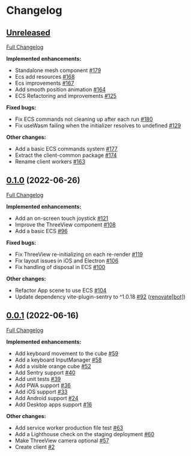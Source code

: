# Changelog

## [Unreleased](https://github.com/qendil/qendil/tree/HEAD)

[Full Changelog](https://github.com/qendil/qendil/compare/client/0.1.0...HEAD)

**Implemented enhancements:**

- Standalone mesh component [\#179](https://github.com/qendil/qendil/pull/179)
- Ecs add resources [\#168](https://github.com/qendil/qendil/pull/168)
- Ecs improvements [\#167](https://github.com/qendil/qendil/pull/167)
- Add smooth position animation [\#164](https://github.com/qendil/qendil/pull/164)
- ECS Refactoring and improvements [\#125](https://github.com/qendil/qendil/pull/125)

**Fixed bugs:**

- Fix ECS commands not cleaning up after each run [\#180](https://github.com/qendil/qendil/pull/180)
- Fix useWasm failing when the initializer resolves to undefined [\#129](https://github.com/qendil/qendil/pull/129)

**Other changes:**

- Add a basic ECS commands system [\#177](https://github.com/qendil/qendil/pull/177)
- Extract the client-common package [\#174](https://github.com/qendil/qendil/pull/174)
- Rename client workers [\#163](https://github.com/qendil/qendil/pull/163)

## [0.1.0](https://github.com/qendil/qendil/tree/client/0.1.0) (2022-06-26)

[Full Changelog](https://github.com/qendil/qendil/compare/client/0.0.1...client/0.1.0)

**Implemented enhancements:**

- Add an on-screen touch joystick [\#121](https://github.com/qendil/qendil/pull/121)
- Improve the ThreeView component [\#108](https://github.com/qendil/qendil/pull/108)
- Add a basic ECS [\#96](https://github.com/qendil/qendil/pull/96)

**Fixed bugs:**

- Fix ThreeView re-initializing on each re-render [\#119](https://github.com/qendil/qendil/pull/119)
- Fix layout issues in iOS and Electron [\#106](https://github.com/qendil/qendil/pull/106)
- Fix handling of disposal in ECS [\#100](https://github.com/qendil/qendil/pull/100)

**Other changes:**

- Refactor App scene to use ECS [\#104](https://github.com/qendil/qendil/pull/104)
- Update dependency vite-plugin-sentry to ^1.0.18 [\#92](https://github.com/qendil/qendil/pull/92) ([renovate[bot]](https://github.com/apps/renovate))

## [0.0.1](https://github.com/qendil/qendil/tree/client/0.0.1) (2022-06-16)

[Full Changelog](https://github.com/qendil/qendil/compare/9e10223cc8d159a918bdc781818249c84644e133...client/0.0.1)

**Implemented enhancements:**

- Add keyboard movement to the cube [\#59](https://github.com/qendil/qendil/pull/59)
- Add a keyboard InputManager [\#58](https://github.com/qendil/qendil/pull/58)
- Add a visible orange cube [\#52](https://github.com/qendil/qendil/pull/52)
- Add Sentry support [\#40](https://github.com/qendil/qendil/pull/40)
- Add unit tests [\#39](https://github.com/qendil/qendil/pull/39)
- Add PWA support [\#36](https://github.com/qendil/qendil/pull/36)
- Add iOS support [\#33](https://github.com/qendil/qendil/pull/33)
- Add Android support [\#24](https://github.com/qendil/qendil/pull/24)
- Add Desktop apps support [\#16](https://github.com/qendil/qendil/pull/16)

**Other changes:**

- Add service worker production file test [\#63](https://github.com/qendil/qendil/pull/63)
- Add a Lighthouse check on the staging deployment [\#60](https://github.com/qendil/qendil/pull/60)
- Make ThreeView camera optional [\#57](https://github.com/qendil/qendil/pull/57)
- Create client [\#2](https://github.com/qendil/qendil/pull/2)
